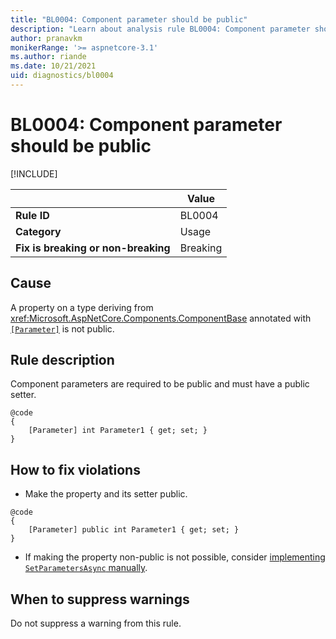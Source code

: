 ```yaml
---
title: "BL0004: Component parameter should be public"
description: "Learn about analysis rule BL0004: Component parameter should be public"
author: pranavkm
monikerRange: '>= aspnetcore-3.1'
ms.author: riande
ms.date: 10/21/2021
uid: diagnostics/bl0004
---
```

# BL0004: Component parameter should be public

[!INCLUDE[](~/includes/not-latest-version.md)]

| | Value |
|-|-|
| **Rule ID** |BL0004|
| **Category** |Usage|
| **Fix is breaking or non-breaking** |Breaking|

## Cause

A property on a type deriving from <xref:Microsoft.AspNetCore.Components.ComponentBase> annotated with [`[Parameter]`](xref:Microsoft.AspNetCore.Components.ParameterAttribute) is not public.

## Rule description

Component parameters are required to be public and must have a public setter.

```razor
@code
{
    [Parameter] int Parameter1 { get; set; }
}
```

## How to fix violations

* Make the property and its setter public.

```razor
@code
{
    [Parameter] public int Parameter1 { get; set; }
}
```

* If making the property non-public is not possible, consider [implementing `SetParametersAsync` manually](xref:blazor/performance#implement-setparametersasync-manually).

## When to suppress warnings

Do not suppress a warning from this rule.
